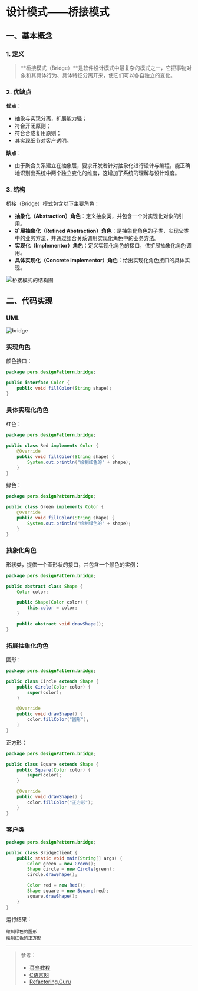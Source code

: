 # 设计模式——桥接模式

## 一、基本概念

### 1. 定义

> **桥接模式（Bridge）**是软件设计模式中最复杂的模式之一，它把事物对象和其具体行为、具体特征分离开来，使它们可以各自独立的变化。

### 2. 优缺点

**优点**：

- 抽象与实现分离，扩展能力强；
- 符合开闭原则；
- 符合合成复用原则；
- 其实现细节对客户透明。

**缺点**：

- 由于聚合关系建立在抽象层，要求开发者针对抽象化进行设计与编程，能正确地识别出系统中两个独立变化的维度，这增加了系统的理解与设计难度。

### 3. 结构

桥接（Bridge）模式包含以下主要角色：

- **抽象化（Abstraction）角色**：定义抽象类，并包含一个对实现化对象的引用。
- **扩展抽象化（Refined Abstraction）角色**：是抽象化角色的子类，实现父类中的业务方法，并通过组合关系调用实现化角色中的业务方法。
- **实现化（Implementor）角色**：定义实现化角色的接口，供扩展抽象化角色调用。
- **具体实现化（Concrete Implementor）角色**：给出实现化角色接口的具体实现。

![桥接模式的结构图](https://pic.try-hard.cn/blog/3-1Q115125253H1.gif)

## 二、代码实现

### UML

![bridge](https://pic.try-hard.cn/blog/bridge.png)

### 实现角色

颜色接口：

```java
package pers.designPattern.bridge;

public interface Color {
    public void fillColor(String shape);
}
```

### 具体实现化角色

红色：

```java
package pers.designPattern.bridge;

public class Red implements Color {
    @Override
    public void fillColor(String shape) {
        System.out.println("绘制红色的" + shape);
    }
}
```

绿色：

```java
package pers.designPattern.bridge;

public class Green implements Color {
    @Override
    public void fillColor(String shape) {
        System.out.println("绘制绿色的" + shape);
    }
}
```

### 抽象化角色

形状类，提供一个画形状的接口，并包含一个颜色的实例：

```java
package pers.designPattern.bridge;

public abstract class Shape {
    Color color;

    public Shape(Color color) {
        this.color = color;
    }

    public abstract void drawShape();
}
```

### 拓展抽象化角色

圆形：

```java
package pers.designPattern.bridge;

public class Circle extends Shape {
    public Circle(Color color) {
        super(color);
    }

    @Override
    public void drawShape() {
        color.fillColor("圆形");
    }
}
```

正方形：

```java
package pers.designPattern.bridge;

public class Square extends Shape {
    public Square(Color color) {
        super(color);
    }

    @Override
    public void drawShape() {
        color.fillColor("正方形");
    }
}
```

### 客户类

```java
package pers.designPattern.bridge;

public class BridgeClient {
    public static void main(String[] args) {
        Color green = new Green();
        Shape circle = new Circle(green);
        circle.drawShape();

        Color red = new Red();
        Shape square = new Square(red);
        square.drawShape();
    }
}
```

运行结果：

```
绘制绿色的圆形
绘制红色的正方形
```

***

> 参考：
>
> - [菜鸟教程](https://www.runoob.com/design-pattern/singleton-pattern.html)
> - [C语言网](http://c.biancheng.net/view/1338.html)
> - [Refactoring.Guru](https://refactoringguru.cn/)